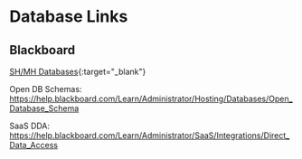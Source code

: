 # Database Links

## Blackboard

[SH/MH Databases](https://help.blackboard.com/Learn/Administrator/Hosting/Databases){:target="_blank"}

Open DB Schemas: https://help.blackboard.com/Learn/Administrator/Hosting/Databases/Open_Database_Schema

SaaS DDA: https://help.blackboard.com/Learn/Administrator/SaaS/Integrations/Direct_Data_Access

